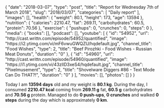 {
    "date": "2018-03-07",
    "type": "post",
    "title": "Report for Wednesday 7th of March 2018",
    "slug": "2018\/03\/07",
    "categories": [
        "Daily report"
    ],
    "images": [],
    "health": {
        "weight": 80.1,
        "height": 173,
        "age": 13594
    },
    "nutrition": {
        "calories": 2210.47,
        "fat": 269.11,
        "carbohydrates": 60.5,
        "protein": 70.56
    },
    "exercise": {
        "pushups": 0,
        "crunches": 0,
        "steps": 0
    },
    "media": {
        "books": [],
        "podcast": [],
        "youtube": [
            {
                "id": "54952",
                "url": "http:\/\/cast.writtn.com\/episode\/54952\/quantified",
                "image": "https:\/\/i2.ytimg.com\/vi\/mF6vwuGWQZU\/hqdefault.jpg",
                "channel_title": "Food Wishes",
                "type": 2,
                "title": "Beef Pirozhki - Food Wishes - Russian Meat Donuts",
                "duration": "0"
            },
            {
                "id": "54960",
                "url": "http:\/\/cast.writtn.com\/episode\/54960\/quantified",
                "image": "https:\/\/i1.ytimg.com\/vi\/43zIlD3xeS4\/hqdefault.jpg",
                "channel_title": "Pixelmusement",
                "type": 2,
                "title": "Shovelware Diggers #86 - Text Mode Can Do THAT?!",
                "duration": "0"
            }
        ],
        "movies": [],
        "photos": []
    }
}

Today I am <strong>13594 days</strong> old and my weight is <strong>80.1 kg</strong>. During the day, I consumed <strong>2210.47 kcal</strong> coming from <strong>269.11 g</strong> fat, <strong>60.5 g</strong> carbohydrates and <strong>70.56 g</strong> protein. Managed to do <strong>0 push-ups</strong>, <strong>0 crunches</strong> and walked <strong>0 steps</strong> during the day which is approximately <strong>0 km</strong>.